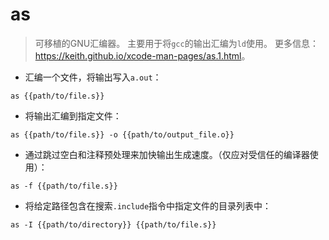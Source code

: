 # as

> 可移植的GNU汇编器。
> 主要用于将`gcc`的输出汇编为`ld`使用。
> 更多信息：<https://keith.github.io/xcode-man-pages/as.1.html>。

- 汇编一个文件，将输出写入`a.out`：

`as {{path/to/file.s}}`

- 将输出汇编到指定文件：

`as {{path/to/file.s}} -o {{path/to/output_file.o}}`

- 通过跳过空白和注释预处理来加快输出生成速度。（仅应对受信任的编译器使用）：

`as -f {{path/to/file.s}}`

- 将给定路径包含在搜索`.include`指令中指定文件的目录列表中：

`as -I {{path/to/directory}} {{path/to/file.s}}`